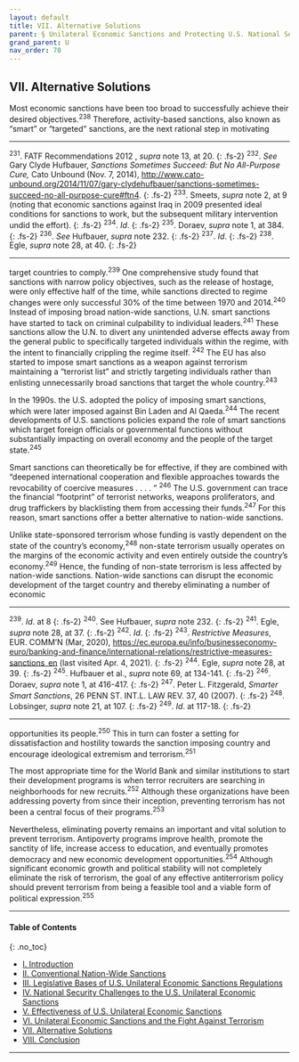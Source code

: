 ```yaml
---
layout: default
title: VII. Alternative Solutions 
parent: § Unilateral Economic Sanctions and Protecting U.S. National Security 
grand_parent: U 
nav_order: 70
---
```

<style>
.dont-break-out {
  /* These are technically the same, but use both */
  overflow-wrap: break-word;
  word-wrap: break-word;

  -ms-word-break: break-all;
  /* This is the dangerous one in WebKit, as it breaks things wherever */
  word-break: break-all;
  /* Instead use this non-standard one: */
  word-break: break-word;
}

.youtube-container {
    position: relative;
    width: 100%;
    height: 0;
    padding-bottom: 56.25%;
}
.youtube-video {
    position: absolute;
    top: 0;
    left: 0;
    width: 100%;
    height: 100%;
}

</style>

<div class="dont-break-out" markdown="1">

## VII. Alternative Solutions

Most economic sanctions have been too broad to successfully achieve their desired objectives.<sup>238</sup> Therefore, activity-based sanctions, also known as “smart” or “targeted” sanctions, are the next rational step in motivating 

***
<sup>231</sup>. FATF Recommendations 2012 , *supra* note 13, at 20.
{: .fs-2}
<sup>232</sup>. *See* Gary Clyde Hufbauer, *Sanctions Sometimes Succeed: But No All-Purpose Cure,* Cato Unbound (Nov. 7, 2014), http://www.cato-unbound.org/2014/11/07/gary-clydehufbauer/sanctions-sometimes-succeed-no-all-purpose-cure#ftn4.
{: .fs-2}
<sup>233</sup>. Smeets, *supra* note 2, at 9 (noting that economic sanctions against Iraq in 2009 presented ideal conditions for sanctions to work, but the subsequent military intervention undid the effort).
{: .fs-2}
<sup>234</sup>. *Id*.
{: .fs-2}
<sup>235</sup>. Doraev, *supra* note 1, at 384.
{: .fs-2}
<sup>236</sup>. *See* Hufbauer, *supra* note 232.
{: .fs-2}
<sup>237</sup>. *Id*.
{: .fs-2}
<sup>238</sup>. Egle, *supra* note 28, at 40.
{: .fs-2}
***

target countries to comply.<sup>239</sup> One comprehensive study found that sanctions with narrow policy objectives, such as the release of hostage, were only effective half of the time, while sanctions directed to regime changes were only successful 30% of the time between 1970 and 2014.<sup>240</sup> Instead of imposing broad nation-wide sanctions, U.N. smart sanctions have started to tack on criminal culpability to individual leaders.<sup>241</sup> These sanctions allow the U.N. to divert any unintended adverse effects away from the general public to specifically targeted individuals within the regime, with the intent to financially crippling the regime itself. <sup>242</sup> The EU has also started to impose smart sanctions as a weapon against terrorism maintaining a “terrorist list” and strictly targeting individuals rather than enlisting unnecessarily broad sanctions that target the whole country.<sup>243</sup> 

In the 1990s. the U.S. adopted the policy of imposing smart sanctions, which were later imposed against Bin Laden and Al Qaeda.<sup>244</sup> The recent developments of U.S. sanctions policies expand the role of smart sanctions which target foreign officials or governmental functions without substantially impacting on overall economy and the people of the target state.<sup>245</sup> 

Smart sanctions can theoretically be for effective, if they are combined with “deepened international cooperation and flexible approaches towards the revocability of coercive measures . . . . ” <sup>246</sup> The U.S. government can trace the financial “footprint” of terrorist networks, weapons proliferators, and drug traffickers by blacklisting them from accessing their funds.<sup>247</sup> For this reason, smart sanctions offer a better alternative to nation-wide sanctions. 

Unlike state-sponsored terrorism whose funding is vastly dependent on the state of the country’s economy,<sup>248</sup> non-state terrorism usually operates on the margins of the economic activity and even entirely outside the country’s economy.<sup>249</sup> Hence, the funding of non-state terrorism is less affected by nation-wide sanctions. Nation-wide sanctions can disrupt the economic development of the target country and thereby eliminating a number of economic

***
<sup>239</sup>. *Id*. at 8
{: .fs-2}
<sup>240</sup>. See Hufbauer, *supra* note 232.
{: .fs-2}
<sup>241</sup>. Egle, *supra* note 28, at 37.
{: .fs-2}
<sup>242</sup>. *Id*.
{: .fs-2}
<sup>243</sup>. *Restrictive Measures*, EUR. COMM’N (Mar, 2020), https://ec.europa.eu/info/businesseconomy-euro/banking-and-finance/international-relations/restrictive-measures-sanctions_en (last visited Apr. 4, 2021).
{: .fs-2}
<sup>244</sup>. Egle, *supra* note 28, at 39.
{: .fs-2}
<sup>245</sup>. Hufbauer et al., *supra* note 69, at 134-141.
{: .fs-2}
<sup>246</sup>. Doraev, *supra* note 1, at 416-417.
{: .fs-2}
<sup>247</sup>. Peter L. Fitzgerald, *Smarter Smart Sanctions*, 26 PENN ST. INT.L. LAW REV. 37, 40 (2007).
{: .fs-2}
<sup>248</sup>. Lobsinger, *supra* note 21, at 107.
{: .fs-2}
<sup>249</sup>. *Id*. at 117-18.
{: .fs-2}
***

opportunities its people.<sup>250</sup> This in turn can foster a setting for dissatisfaction and hostility towards the sanction imposing country and encourage ideological extremism and terrorism.<sup>251</sup>

The most appropriate time for the World Bank and similar institutions to start their development programs is when terror recruiters are searching in neighborhoods for new recruits.<sup>252</sup> Although these organizations have been addressing poverty from since their inception, preventing terrorism has not been a central focus of their programs.<sup>253</sup> 

Nevertheless, eliminating poverty remains an important and vital solution to prevent terrorism. Antipoverty programs improve health, promote the sanctity of life, increase access to education, and eventually promotes democracy and new economic development opportunities.<sup>254</sup> Although significant economic growth and political stability will not completely eliminate the risk of terrorism, the goal of any effective antiterrorism policy should prevent terrorism from being a feasible tool and a viable form of political expression.<sup>255</sup>

***

#### Table of Contents
{: .no_toc}

<ul><li> <a href="/docs/U/unilateral-economics-sanctions-and-protecting-us-national-security-1/">I. Introduction</a></li><li> <a href="/docs/U/unilateral-economics-sanctions-and-protecting-us-national-security-2/">II. Conventional Nation-Wide Sanctions</a></li><li> <a href="/docs/U/unilateral-economics-sanctions-and-protecting-us-national-security-3/">III. Legislative Bases of U.S. Unilateral Economic Sanctions Regulations</a></li><li> <a href="/docs/U/unilateral-economics-sanctions-and-protecting-us-national-security-4/">IV. National Security Challenges to the U.S. Unilateral Economic Sanctions</a></li><li> <a href="/docs/U/unilateral-economics-sanctions-and-protecting-us-national-security-5/">V. Effectiveness of U.S. Unilateral Economic Sanctions</a></li><li> <a href="/docs/U/unilateral-economics-sanctions-and-protecting-us-national-security-6/">VI. Unilateral Economic Sanctions and the Fight Against Terrorism</a></li><li> <a href="/docs/U/unilateral-economics-sanctions-and-protecting-us-national-security-7/">VII. Alternative Solutions</a></li><li> <a href="/docs/U/unilateral-economics-sanctions-and-protecting-us-national-security-8/">VIII. Conclusion</a></li></ul>

***

</div>
